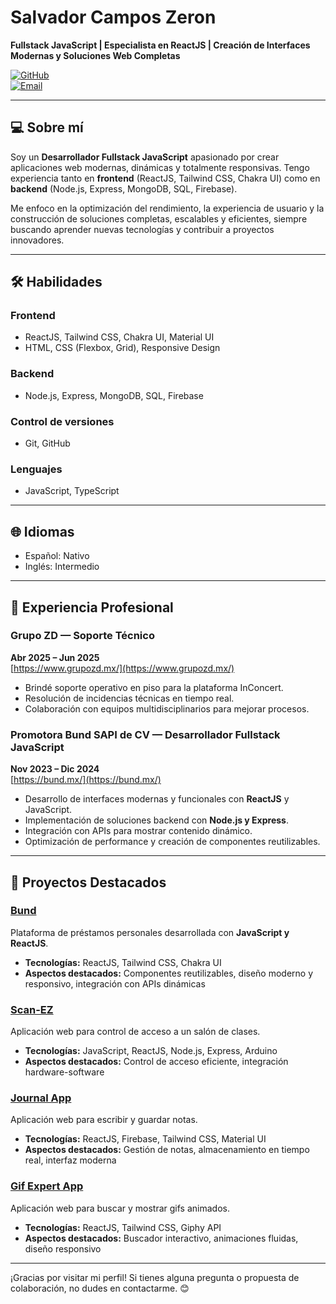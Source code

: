 # Salvador Campos Zeron

**Fullstack JavaScript | Especialista en ReactJS | Creación de Interfaces Modernas y Soluciones Web Completas**

[![GitHub](https://img.shields.io/badge/GitHub-Arsenal2801-181717?style=flat-square&logo=github)](https://github.com/Arsenal2801)  
[![Email](https://img.shields.io/badge/Email-campos.zeron.salvador28@gmail.com-D14836?style=flat-square&logo=gmail&logoColor=white)](mailto:campos.zeron.salvador28@gmail.com)

---

## 💻 Sobre mí

Soy un **Desarrollador Fullstack JavaScript** apasionado por crear aplicaciones web modernas, dinámicas y totalmente responsivas. Tengo experiencia tanto en **frontend** (ReactJS, Tailwind CSS, Chakra UI) como en **backend** (Node.js, Express, MongoDB, SQL, Firebase).

Me enfoco en la optimización del rendimiento, la experiencia de usuario y la construcción de soluciones completas, escalables y eficientes, siempre buscando aprender nuevas tecnologías y contribuir a proyectos innovadores.

---

## 🛠️ Habilidades

### Frontend

- ReactJS, Tailwind CSS, Chakra UI, Material UI
- HTML, CSS (Flexbox, Grid), Responsive Design

### Backend

- Node.js, Express, MongoDB, SQL, Firebase

### Control de versiones

- Git, GitHub

### Lenguajes

- JavaScript, TypeScript

---

## 🌐 Idiomas

- Español: Nativo
- Inglés: Intermedio

---

## 💼 Experiencia Profesional

### Grupo ZD — Soporte Técnico

**Abr 2025 – Jun 2025**  
[https://www.grupozd.mx/](https://www.grupozd.mx/)

- Brindé soporte operativo en piso para la plataforma InConcert.
- Resolución de incidencias técnicas en tiempo real.
- Colaboración con equipos multidisciplinarios para mejorar procesos.

### Promotora Bund SAPI de CV — Desarrollador Fullstack JavaScript

**Nov 2023 – Dic 2024**  
[https://bund.mx/](https://bund.mx/)

- Desarrollo de interfaces modernas y funcionales con **ReactJS** y JavaScript.
- Implementación de soluciones backend con **Node.js y Express**.
- Integración con APIs para mostrar contenido dinámico.
- Optimización de performance y creación de componentes reutilizables.

---

## 🚀 Proyectos Destacados

### [Bund](https://bund.mx)

Plataforma de préstamos personales desarrollada con **JavaScript y ReactJS**.

- **Tecnologías:** ReactJS, Tailwind CSS, Chakra UI
- **Aspectos destacados:** Componentes reutilizables, diseño moderno y responsivo, integración con APIs dinámicas

### [Scan-EZ](https://salvadorcampos.dev)

Aplicación web para control de acceso a un salón de clases.

- **Tecnologías:** JavaScript, ReactJS, Node.js, Express, Arduino
- **Aspectos destacados:** Control de acceso eficiente, integración hardware-software

### [Journal App](https://journal-app-three-dun.vercel.app)

Aplicación web para escribir y guardar notas.

- **Tecnologías:** ReactJS, Firebase, Tailwind CSS, Material UI
- **Aspectos destacados:** Gestión de notas, almacenamiento en tiempo real, interfaz moderna

### [Gif Expert App](https://react-gift-expert-app.vercel.app)

Aplicación web para buscar y mostrar gifs animados.

- **Tecnologías:** ReactJS, Tailwind CSS, Giphy API
- **Aspectos destacados:** Buscador interactivo, animaciones fluidas, diseño responsivo

---

¡Gracias por visitar mi perfil! Si tienes alguna pregunta o propuesta de colaboración, no dudes en contactarme. 😊
